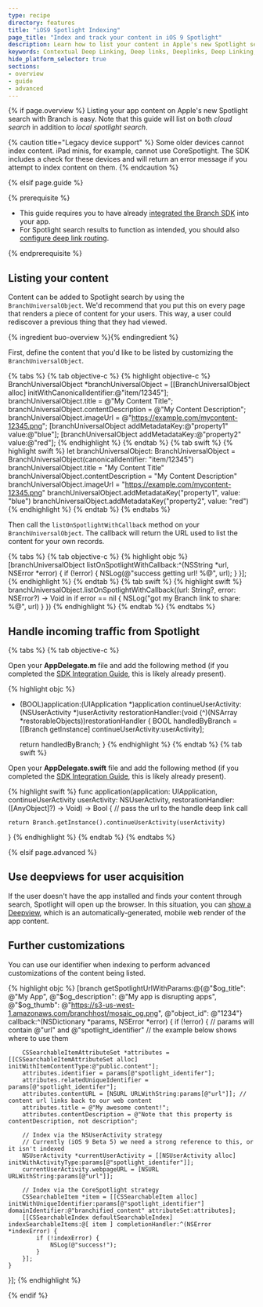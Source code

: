 ```yaml
---
type: recipe
directory: features
title: "iOS9 Spotlight Indexing"
page_title: "Index and track your content in iOS 9 Spotlight"
description: Learn how to list your content in Apple's new Spotlight search.
keywords: Contextual Deep Linking, Deep links, Deeplinks, Deep Linking, Deeplinking, Deferred Deep Linking, Deferred Deeplinking, iOS9, iOS 9, Apple Spotlight Search
hide_platform_selector: true
sections:
- overview
- guide
- advanced
---
```


{% if page.overview %}
Listing your app content on Apple's new Spotlight search with Branch is easy. Note that this guide will list on both _cloud search_ in addition to _local spotlight search_.

{% caution title="Legacy device support" %}
Some older devices cannot index content. iPad minis, for example, cannot use CoreSpotlight. The SDK includes a check for these devices and will return an error message if you attempt to index content on them.
{% endcaution %}

{% elsif page.guide %}

{% prerequisite %}

- This guide requires you to have already [integrated the Branch SDK]({{base.url}}/getting-started/sdk-integration-guide) into your app.
- For Spotlight search results to function as intended, you should also [configure deep link routing]({{base.url}}/getting-started/deep-link-routing).

{% endprerequisite %}

## Listing your content

Content can be added to Spotlight search by using the `BranchUniversalObject`. We'd recommend that you put this on every page that renders a piece of content for your users. This way, a user could rediscover a previous thing that they had viewed.

{% ingredient buo-overview %}{% endingredient %}

First, define the content that you'd like to be listed by customizing the `BranchUniversalObject`.

{% tabs %}
{% tab objective-c %}
{% highlight objective-c %}
BranchUniversalObject *branchUniversalObject = [[BranchUniversalObject alloc] initWithCanonicalIdentifier:@"item/12345"];
branchUniversalObject.title = @"My Content Title";
branchUniversalObject.contentDescription = @"My Content Description";
branchUniversalObject.imageUrl = @"https://example.com/mycontent-12345.png";
[branchUniversalObject addMetadataKey:@"property1" value:@"blue"];
[branchUniversalObject addMetadataKey:@"property2" value:@"red"];
{% endhighlight %}
{% endtab %}
{% tab swift %}
{% highlight swift %}
let branchUniversalObject: BranchUniversalObject = BranchUniversalObject(canonicalIdentifier: "item/12345")
branchUniversalObject.title = "My Content Title"
branchUniversalObject.contentDescription = "My Content Description"
branchUniversalObject.imageUrl = "https://example.com/mycontent-12345.png"
branchUniversalObject.addMetadataKey("property1", value: "blue")
branchUniversalObject.addMetadataKey("property2", value: "red")
{% endhighlight %}
{% endtab %}
{% endtabs %}

Then call the `listOnSpotlightWithCallback` method on your `BranchUniversalObject`. The callback will return the URL used to list the content for your own records.

{% tabs %}
{% tab objective-c %}
{% highlight objc %}
[branchUniversalObject listOnSpotlightWithCallback:^(NSString *url, NSError *error) {
    if (!error) {
        NSLog(@"success getting url! %@", url);
    }
}];
{% endhighlight %}
{% endtab %}
{% tab swift %}
{% highlight swift %}
branchUniversalObject.listOnSpotlightWithCallback((url: String?, error: NSError?) -> Void in
    if error == nil {
        NSLog("got my Branch link to share: %@", url)
    }
})
{% endhighlight %}
{% endtab %}
{% endtabs %}

## Handle incoming traffic from Spotlight

{% tabs %}
{% tab objective-c %}

Open your **AppDelegate.m** file and add the following method (if you completed the [SDK Integration Guide]({{base.url}}/getting-started/sdk-integration-guide), this is likely already present).

{% highlight objc %}
- (BOOL)application:(UIApplication *)application continueUserActivity:(NSUserActivity *)userActivity restorationHandler:(void (^)(NSArray *restorableObjects))restorationHandler {
    BOOL handledByBranch = [[Branch getInstance] continueUserActivity:userActivity];
    
    return handledByBranch;
}
{% endhighlight %}
{% endtab %}
{% tab swift %}

Open your **AppDelegate.swift** file and add the following method (if you completed the [SDK Integration Guide]({{base.url}}/getting-started/sdk-integration-guide), this is likely already present).

{% highlight swift %}
func application(application: UIApplication, continueUserActivity userActivity: NSUserActivity, restorationHandler: ([AnyObject]?) -> Void) -> Bool {
    // pass the url to the handle deep link call

    return Branch.getInstance().continueUserActivity(userActivity)
}
{% endhighlight %}
{% endtab %}
{% endtabs %}

{% elsif page.advanced %}

## Use deepviews for user acquisition

If the user doesn't have the app installed and finds your content through search, Spotlight will open up the browser. In this situation, you can [show a Deepview]({{base.url}}/features/deepviews), which is an automatically-generated, mobile web render of the app content.

## Further customizations

You can use our identifier when indexing to perform advanced customizations of the content being listed. 

{% highlight objc %}
[branch getSpotlightUrlWithParams:@{@"$og_title": @"My App",
                                    @"$og_description": @"My app is disrupting apps",
                                    @"$og_thumb": @"https://s3-us-west-1.amazonaws.com/branchhost/mosaic_og.png",
                                    @"object_id": @"1234"}
                         callback:^(NSDictionary *params, NSError *error) {
    if (!error) {
        // params will contain @"url" and @"spotlight_identifier"
        // the example below shows where to use them
        
        CSSearchableItemAttributeSet *attributes = [[CSSearchableItemAttributeSet alloc] initWithItemContentType:@"public.content"];
        attributes.identifier = params[@"spotlight_identifer"];
        attributes.relatedUniqueIdentifier = params[@"spotlight_identifer"];
        attributes.contentURL = [NSURL URLWithString:params[@"url"]]; // content url links back to our web content
        attributes.title = @"My awesome content!";
        attributes.contentDescription = @"Note that this property is contentDescription, not description";
        
        // Index via the NSUserActivity strategy
        // Currently (iOS 9 Beta 5) we need a strong reference to this, or it isn't indexed
        NSUserActivity *currentUserActivity = [[NSUserActivity alloc] initWithActivityType:params[@"spotlight_identifer"]];
        currentUserActivity.webpageURL = [NSURL URLWithString:params[@"url"]];
        
        // Index via the CoreSpotlight strategy
        CSSearchableItem *item = [[CSSearchableItem alloc] initWithUniqueIdentifier:params[@"spotlight_identifier"] domainIdentifier:@"branchified_content" attributeSet:attributes];
        [[CSSearchableIndex defaultSearchableIndex] indexSearchableItems:@[ item ] completionHandler:^(NSError *indexError) {
            if (!indexError) {
                NSLog(@"success!");
            }
        }];
    }
}];
{% endhighlight %}

{% endif %}